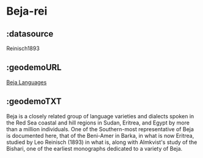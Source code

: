 # Beja-rei

## :datasource

Reinisch1893

## :geodemoURL 

[Beja Languages](http://www.ethnologue.com/language/bej)

## :geodemoTXT 

Beja is a closely related group of language varieties and dialects spoken in the Red Sea coastal and hill regions in Sudan, Eritrea, and Egypt by more than a million individuals. One of the Southern-most representative of Beja is documented here, that of the Beni-Amer in Barka, in what is now Eritrea, studied by Leo Reinisch (1893) in what is, along with Almkvist's study of the Bishari, one of the earliest monographs dedicated to a variety of Beja.
